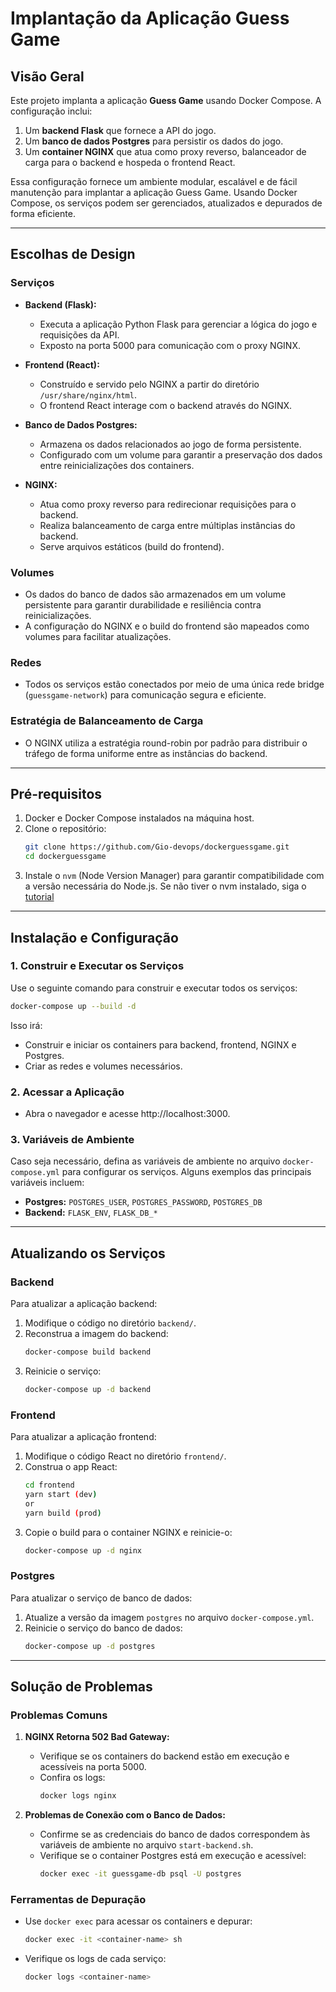 # Implantação da Aplicação Guess Game

## Visão Geral

Este projeto implanta a aplicação **Guess Game** usando Docker Compose. A configuração inclui:

1. Um **backend Flask** que fornece a API do jogo.
2. Um **banco de dados Postgres** para persistir os dados do jogo.
3. Um **container NGINX** que atua como proxy reverso, balanceador de carga para o backend e hospeda o frontend React.

Essa configuração fornece um ambiente modular, escalável e de fácil manutenção para implantar a aplicação Guess Game. Usando Docker Compose, os serviços podem ser gerenciados, atualizados e depurados de forma eficiente.

---

## Escolhas de Design

### **Serviços**

- **Backend (Flask):**

  - Executa a aplicação Python Flask para gerenciar a lógica do jogo e requisições da API.
  - Exposto na porta 5000 para comunicação com o proxy NGINX.

- **Frontend (React):**

  - Construído e servido pelo NGINX a partir do diretório `/usr/share/nginx/html`.
  - O frontend React interage com o backend através do NGINX.

- **Banco de Dados Postgres:**

  - Armazena os dados relacionados ao jogo de forma persistente.
  - Configurado com um volume para garantir a preservação dos dados entre reinicializações dos containers.

- **NGINX:**

  - Atua como proxy reverso para redirecionar requisições para o backend.
  - Realiza balanceamento de carga entre múltiplas instâncias do backend.
  - Serve arquivos estáticos (build do frontend).

### **Volumes**

- Os dados do banco de dados são armazenados em um volume persistente para garantir durabilidade e resiliência contra reinicializações.
- A configuração do NGINX e o build do frontend são mapeados como volumes para facilitar atualizações.

### **Redes**

- Todos os serviços estão conectados por meio de uma única rede bridge (`guessgame-network`) para comunicação segura e eficiente.

### **Estratégia de Balanceamento de Carga**

- O NGINX utiliza a estratégia round-robin por padrão para distribuir o tráfego de forma uniforme entre as instâncias do backend.

---

## Pré-requisitos

1. Docker e Docker Compose instalados na máquina host.
2. Clone o repositório:
   ```bash
   git clone https://github.com/Gio-devops/dockerguessgame.git
   cd dockerguessgame
   ```
3. Instale o `nvm` (Node Version Manager) para garantir compatibilidade com a versão necessária do Node.js. Se não tiver o nvm instalado, siga o [tutorial](https://github.com/nvm-sh/nvm?tab=readme-ov-file#installing-and-updating)

---

## Instalação e Configuração

### 1. Construir e Executar os Serviços

Use o seguinte comando para construir e executar todos os serviços:

```bash
docker-compose up --build -d
```

Isso irá:

- Construir e iniciar os containers para backend, frontend, NGINX e Postgres.
- Criar as redes e volumes necessários.

### 2. Acessar a Aplicação

- Abra o navegador e acesse http://localhost:3000.

### 3. Variáveis de Ambiente

Caso seja necessário, defina as variáveis de ambiente no arquivo `docker-compose.yml` para configurar os serviços. Alguns exemplos das principais variáveis incluem:

- **Postgres:** `POSTGRES_USER`, `POSTGRES_PASSWORD`, `POSTGRES_DB`
- **Backend:** `FLASK_ENV`, `FLASK_DB_*`

---

## Atualizando os Serviços

### Backend

Para atualizar a aplicação backend:

1. Modifique o código no diretório `backend/`.
2. Reconstrua a imagem do backend:
   ```bash
   docker-compose build backend
   ```
3. Reinicie o serviço:
   ```bash
   docker-compose up -d backend
   ```

### Frontend

Para atualizar a aplicação frontend:

1. Modifique o código React no diretório `frontend/`.
2. Construa o app React:
   ```bash
   cd frontend
   yarn start (dev)
   or
   yarn build (prod)
   ```
3. Copie o build para o container NGINX e reinicie-o:
   ```bash
   docker-compose up -d nginx
   ```

### Postgres

Para atualizar o serviço de banco de dados:

1. Atualize a versão da imagem `postgres` no arquivo `docker-compose.yml`.
2. Reinicie o serviço do banco de dados:
   ```bash
   docker-compose up -d postgres
   ```

---

## Solução de Problemas

### Problemas Comuns

1. **NGINX Retorna 502 Bad Gateway:**

   - Verifique se os containers do backend estão em execução e acessíveis na porta 5000.
   - Confira os logs:
     ```bash
     docker logs nginx
     ```

2. **Problemas de Conexão com o Banco de Dados:**

   - Confirme se as credenciais do banco de dados correspondem às variáveis de ambiente no arquivo `start-backend.sh`.
   - Verifique se o container Postgres está em execução e acessível:
     ```bash
     docker exec -it guessgame-db psql -U postgres
     ```

### Ferramentas de Depuração

- Use `docker exec` para acessar os containers e depurar:
  ```bash
  docker exec -it <container-name> sh
  ```
- Verifique os logs de cada serviço:
  ```bash
  docker logs <container-name>
  ```